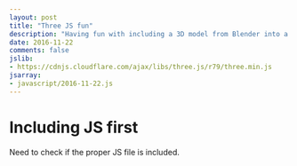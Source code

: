 ```yaml
---
layout: post
title: "Three JS fun"
description: "Having fun with including a 3D model from Blender into a canvas with 3d context"
date: 2016-11-22
comments: false
jslib:
- https://cdnjs.cloudflare.com/ajax/libs/three.js/r79/three.min.js
jsarray:
- javascript/2016-11-22.js
---
```


# Including JS first

Need to check if the proper JS file is included.
